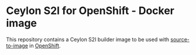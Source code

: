 Ceylon S2I for OpenShift - Docker image
=======================================

This repository contains a Ceylon S2I builder image to be used with
[source-to-image](https://github.com/openshift/source-to-image) in
[OpenShift](https://github.com/openshift/origin/).

